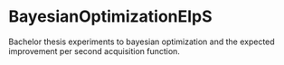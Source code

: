 # BayesianOptimizationEIpS
Bachelor thesis experiments to bayesian optimization and the expected improvement per second acquisition function.
